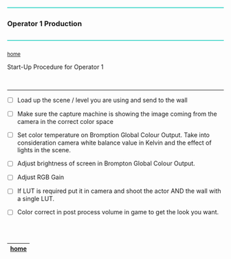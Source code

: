 ![](../images/line3.png)

### Operator 1 Production

![](../images/line3.png)

<sub>[home](../README.md#user-content-gms2-background-tiles--sprites---table-of-contents)</sub>

Start-Up Procedure for Operator 1

<br>

---

- [ ] Load up the scene / level you are using and send to the wall

- [ ] Make sure the capture machine is showing the image coming from the camera in the correct color space

- [ ] Set color temperature on Bromption Global Colour Output.  Take into consideration camera white balance value in Kelvin and the effect of lights in the scene.

- [ ] Adjust brightness of screen in Brompton Global Colour Output.

- [ ] Adjust RGB Gain 

- [ ] If LUT is required put it in camera and shoot the actor AND the wall with a single LUT.

- [ ] Color correct in post process volume in game to get the look you want.



<br><br>

| [home](../README.md#user-content-gms2-background-tiles--sprites---table-of-contents) | 
|---|

